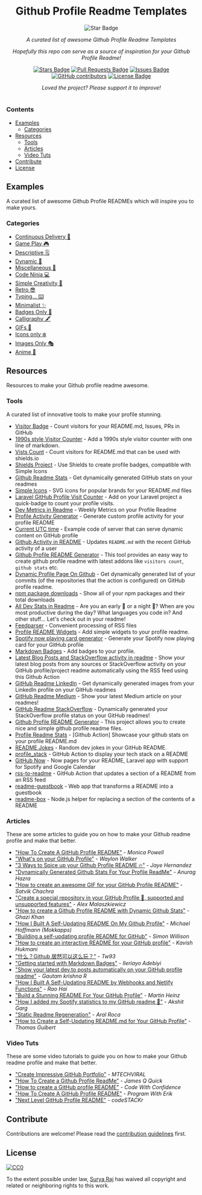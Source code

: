 <h1 align="center">Github Profile Readme Templates</h1>
<div align="center">
<a href="https://github.com/suryakantamangaraj/GithubProfileReadmeTemplates><img src="https://awesome.re/badge.svg" alt="Awesome Badge"/></a>
<img src="https://img.shields.io/static/v1?label=%F0%9F%8C%9F&message=If%20Useful&style=style=flat&color=BC4E99" alt="Star Badge"/>
</a><br>

<i>A curated list of awesome Github Profile Readme Templates</i>

<i>Hopefully this repo can serve as a source of inspiration for your Github Profile Readme!</i>

<a href="https://github.com/suryakantamangaraj/GithubProfileReadmeTemplates/stargazers"><img src="https://img.shields.io/github/stars/suryakantamangaraj/GithubProfileReadmeTemplates" alt="Stars Badge"/></a>
<a href="https://github.com/suryakantamangaraj/GithubProfileReadmeTemplates/pulls"><img src="https://img.shields.io/github/issues-pr/suryakantamangaraj/GithubProfileReadmeTemplates" alt="Pull Requests Badge"/></a>
<a href="https://github.com/suryakantamangaraj/GithubProfileReadmeTemplates/issues"><img src="https://img.shields.io/github/issues/suryakantamangaraj/GithubProfileReadmeTemplates" alt="Issues Badge"/></a>
<a href="https://github.com/suryakantamangaraj/GithubProfileReadmeTemplates/graphs/contributors"><img alt="GitHub contributors" src="https://img.shields.io/github/contributors/suryakantamangaraj/GithubProfileReadmeTemplates?color=2b9348"></a>
<a href="https://github.com/suryakantamangaraj/GithubProfileReadmeTemplates/blob/master/LICENSE"><img src="https://img.shields.io/github/license/suryakantamangaraj/GithubProfileReadmeTemplates?color=brightgreen" alt="License Badge"/></a>

<i>Loved the project? Please support it to improve!</i>

</div>

#

### Contents
- [Examples](#examples)
  - [Categories](#categories)
- [Resources](#resources)
  - [Tools](#tools)
  - [Articles](#articles)
  - [Video Tuts](#video-tuts)
- [Contribute](#contribute)
- [License](#license)

## Examples
A curated list of awesome Github Profile READMEs which will inspire you to make yours.

### Categories
- [Continuous Delivery 🔁](ContinuousDelivery.md)
- [Game Play 🎮](GamePlay.md)
- [Descriptive 🗒](Descriptive.md)
- [Dynamic 💭](Dynamic.md)
- [Miscellaneous 🌳](Miscellaneous.md)
- [Code Ninja 💻](CodeNinja.md)
- [Simple Creativity 🤩](SimpleCreativity.md)
- [Retro 😎](Retro.md)
- [Typing... ⌨️](Typing.md)
- [Minimalist ✨](Minimalist.md)
- [Badges Only 🎫](BadgesOnly.md)
- [Calligraphy 🖋](Calligraphy.md)
- [GIFs 👻](GIFs.md)
- [Icons only ❄️](IconsOnly.md)
- [Images Only 🎭](ImagesOnly.md)
- [Anime 👾](Anime.md)

## Resources
Resources to make your Github profile readme awesome.

### Tools
A curated list of innovative tools to make your profile stunning.

- [Visitor Badge](https://visitor-badge.glitch.me/#docs) - Count visitors for your README.md, Issues, PRs in GitHub
- [1990s style Visitor Counter](https://dev.to/ryanlanciaux/quick-github-profile-visit-counter-14en) - Add a 1990s style visitor counter with one line of markdown.
- [Vists Count](https://pufler.dev/git-badges/) - Count visitors for README.md that can be used with shields.io
- [Shields Project](https://shields.io/) - Use Shields to create profile badges, compatible with Simple Icons
- [Github Readme Stats](https://github.com/anuraghazra/github-readme-stats) - Get dynamically generated GitHub stats on your readmes
- [Simple Icons](https://github.com/simple-icons/simple-icons#cdn-usage) -  SVG icons for popular brands for your README.md files
- [Laravel GitHub Profile Visit Counter](https://github.com/caneco/laravel-github-profile-view-counter) - Add on your Laravel project a quick-badge to count your profile visits.
- [Dev Metrics in Readme](https://github.com/athul/waka-readme) - Weekly Metrics on your Profile Readme
- [Profile Activity Generator](https://github.com/omidnikrah/profile-activity-generator) - Generate custom profile activity for your profile README
- [Current UTC time](https://github.com/jojoee/jojoee) - Example code of server that can serve dynamic content on GitHub profile
- [Github Activity in README](https://github.com/jamesgeorge007/github-activity-readme) - Updates `README.md` with the recent GitHub activity of a user
- [Github Profile README Generator](https://github.com/rahuldkjain/github-profile-readme-generator) - This tool provides an easy way to create github profile readme with latest addons like `visitors count`, `github stats` etc.
- [Dynamic Profile Page On Github](https://github.com/umutphp/github-action-dynamic-profile-page) - Get dynamically generated list of your commits (of the repositories that the action is configured) on GitHub profile readme.
- [npm package downloads](https://github.com/maddhruv/github-readme-npm-downloads) - Show all of your npm packages and their total downloads
- [All Dev Stats in Readme](https://github.com/anmol098/waka-readme-stats) - Are you an early 🐤 or a night 🦉? When are you most productive during the day? What languages you code in? And other stuff... Let's check out in your readme!
- [Feedparser](https://pythonhosted.org/feedparser/) - Convenient processing of RSS files
- [Profile README Widgets](https://github.com/marketplace/actions/profile-readme) - Add simple widgets to your profile readme.
- [Spotify now playing card generator](https://github.com/kittinan/spotify-github-profile) - Generate your Spotify now playing card for your GitHub profile
- [Markdown Badges](https://github.com/Ileriayo/markdown-badges) - Add badges to your profile.
- [Latest Blog Posts and StackOverflow activity in readme](https://github.com/gautamkrishnar/blog-post-workflow) - Show your latest blog posts from any sources or StackOverflow activity on your GitHub profile/project readme automatically using the RSS feed using this Github Action
- [GitHub Readme LinkedIn](https://github.com/soroushchehresa/github-readme-linkedin) - Get dynamically generated images from your LinkedIn profile on your GitHub readmes
- [GitHub Readme Medium](https://github.com/omidnikrah/github-readme-medium) - Show your latest Medium article on your readmes!
- [GitHub Readme StackOverflow](https://github.com/omidnikrah/github-readme-stackoverflow) - Dynamically generated your StackOverflow profile status on your GitHub readmes!
- [Github Profile README Generator](https://github.com/arturssmirnovs/github-profile-readme-generator) - This project allows you to create nice and simple github profile readme files.
- [Profile Readme Stats](https://github.com/marketplace/actions/profile-readme-stats) - [Github Action] Showcase your github stats on your profile README.md
- [README Jokes](https://github.com/ABSphreak/readme-jokes) - Random dev jokes in your GitHub README.
- [profile_stack](https://github.com/Matt-Gleich/profile_stack) - GitHub Action to display your tech stack on a README
- [GitHub Now](https://github.com/beyondcode/github-now) - Now pages for your README, Laravel app with support for Spotify and Google Calendar
- [rss-to-readme](https://github.com/JasonEtco/rss-to-readme) - GitHub Action that updates a section of a README from an RSS feed
- [readme-guestbook](https://github.com/JasonEtco/readme-guestbook) - Web app that transforms a README into a guestbook
- [readme-box](https://github.com/JasonEtco/readme-box) - Node.js helper for replacing a section of the contents of a README

### Articles
These are some articles to guide you on how to make your Github readme profile and make that better.

- ["How To Create A GitHub Profile README"](https://www.aboutmonica.com/blog/how-to-create-a-github-profile-readme) - *Monica Powell*
- ["What's on your GitHub Profile"](https://dev.to/waylonwalker/what-s-on-your-github-profile-40p3) - *Waylon Walker*
- ["3 Ways to Spice up your Github Profile README 🔥"](https://dev.to/jayehernandez/3-ways-to-spice-up-your-github-profile-readme-1276) - *Jaye Hernandez*
- ["Dynamically Generated Github Stats For Your Profile ReadMe"](https://dev.to/anuraghazra/dynamically-generated-github-stats-for-your-profile-readme-o4g) - *Anurag Hazra*
- ["How to create an awesome GIF for your GitHub Profile README"](https://dev.to/satvikchachra/how-to-add-an-awesome-readme-to-your-github-profile-361n) - *Satvik Chachra*
- ["Create a special repository in your GitHub Profile 🔨, supported and unsupported features"](https://torrocus.com/blog/special-github-repository/) - *Alex Malaszkiewicz*
- ["How to create a Github Profile README with Dynamic Github Stats"](https://codewithghazi.com/how-to-create-a-github-profile-readme-with-dynamic-github-stats/) - *Ghazi Khan*
- ["How I Built A Self-Updating README On My Github Profile"](https://www.mokkapps.de/blog/how-i-built-a-self-updating-readme-on-my-git-hub-profile/) - *Michael Hoffmann (Mokkapps)*
- ["Building a self-updating profile README for GitHub"](https://simonwillison.net/2020/Jul/10/self-updating-profile-readme/) - *Simon Willison*
- ["How to create an interactive README for your GitHub profile"](https://kavishhukmani.me/github-profile-interactive-readme-tutorial/) - *Kavish Hukmani*
- ["什么？Github 居然可以这么玩？"](https://zhuanlan.zhihu.com/p/161705999) - *Tw93*
- ["Getting started with Markdown Badges"](https://dev.to/ileriayo/mardown-badges-2og0) - *Ileriayo Adebiyi*
- ["Show your latest dev.to posts automatically on your GitHub profile readme"](https://dev.to/gautamkrishnar/show-your-latest-dev-to-posts-automatically-in-your-github-profile-readme-3nk8)  - *Gautam krishna R*
- ["How I Built A Self-Updating README by Webhooks and Netlify Functions"](https://github.com/RaoHai/RaoHai/blob/master/How-I-Built-A-Self-Updating-README-by-Webhooks-and-Netlify-Functions.md/) - *Rao Hai*
- ["Build a Stunning README For Your GitHub Profile"](https://towardsdatascience.com/build-a-stunning-readme-for-your-github-profile-9b80434fe5d7) - *Martin Heinz*
- ["How I added my Spotify statistics to my GitHub readme 📜"](https://dev.to/gargakshit/how-i-added-my-spotify-statistics-to-my-github-readme-4jdd) - *Akshit Garg*
- ["Static Readme Regeneration"](https://dev.to/aralroca/static-readme-regeneration-4pf2) - *Aral Roca*
- ["How to Create a Self-Updating README.md for Your GitHub Profile"](https://medium.com/@th.guibert/how-to-create-a-self-updating-readme-md-for-your-github-profile-f8b05744ca91) - *Thomas Guibert*

### Video Tuts
These are some video tutorials to guide you on how to make your Github readme profile and make that better.

- ["Create Impressive GitHub Portfolio"](https://www.youtube.com/watch?v=dkE4mVhwMB4) - *MTECHVIRAL*
- ["How To Create a Github Profile ReadMe"](https://www.youtube.com/watch?v=DOiGs2NiDbU) - *James Q Quick*
- ["How to create a GitHub profile README"](https://www.youtube.com/watch?v=vND_UY7xk24) - *Code With Confidence*
- ["How To Create A GitHub Profile README"](https://www.youtube.com/watch?v=Y1z7_GfEPiE) - *Program With Erik*
- ["Next Level GitHub Profile README"](https://youtu.be/ECuqb5Tv9qI) - *codeSTACKr*

## Contribute

Contributions are welcome!
Please read the [contribution guidelines](Contributing.md) first.

## License

[![CC0](https://licensebuttons.net/p/zero/1.0/88x31.png)](https://creativecommons.org/publicdomain/zero/1.0/)

To the extent possible under law, [Surya Raj](https://github.com/suryakantamangaraj/) has waived all copyright and related or neighboring rights to this work.





